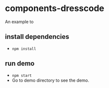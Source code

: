 # components-dresscode

An example to 

## install dependencies

- ```npm install```

## run demo

- ```npm start```
- Go to demo directory to see the demo.

